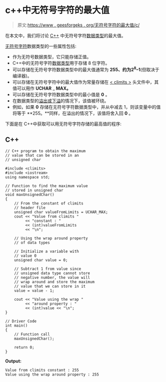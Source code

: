 # c++中无符号字符的最大值

> 原文:[https://www . geesforgeks . org/无符号字符的最大值/c/](https://www.geeksforgeeks.org/maximum-value-of-unsigned-char-in-c/)

在本文中，我们将讨论 [C++](https://www.geeksforgeeks.org/c-plus-plus/) 中无符号字符[数据类型](https://www.geeksforgeeks.org/c-data-types/)的最大值。

[无符号字符](https://www.geeksforgeeks.org/unsigned-char-in-c-with-examples/)数据类型的一些属性包括:

*   作为无符号数据类型，它只能存储正值。
*   C++中的无符号字符[数据类型](https://www.geeksforgeeks.org/c-data-types/)用于存储 8 位字符。
*   可以存储在无符号字符数据类型中的最大值通常为 **255、**约为**2<sup>8</sup>–1**(但取决于编译器)。
*   可以存储在无符号字符中的最大值作为常量存储在 [< climits >](https://www.geeksforgeeks.org/climits-limits-h-cc/) 头文件中，其值可以用作 **UCHAR** _ **MAX。**
*   可以存储在无符号字符数据类型中的最小值是 **0** 。
*   在数据类型的[溢出或下溢](https://www.geeksforgeeks.org/check-for-integer-overflow/)的情况下，该值被环绕。
*   例如，如果 **0** 存储在无符号字符数据类型中，并从中减去 1，则该变量中的值将等于 **255。**同样，在溢出的情况下，该值将舍入回 **0** 。

下面是在 C++中获取可以用无符号字符存储的最高值的程序:

## C++

```
// C++ program to obtain the maximum
// value that can be stored in an
// unsigned char

#include <climits>
#include <iostream>
using namespace std;

// Function to find the maximum value
// stored in unsigned char
void maxUnsignedChar()
{
    // From the constant of climits
    // header file
    unsigned char valueFromLimits = UCHAR_MAX;
    cout << "Value from climits "
         << "constant : "
         << (int)valueFromLimits
         << "\n";

    // Using the wrap around property
    // of data types

    // Initialize a variable with
    // value 0
    unsigned char value = 0;

    // Subtract 1 from value since
    // unsigned data type cannot store
    // negative number, the value will
    // wrap around and store the maximum
    // value that we can store in it
    value = value - 1;

    cout << "Value using the wrap "
         << "around property : "
         << (int)value << "\n";
}

// Driver Code
int main()
{
    // Function call
    maxUnsignedChar();

    return 0;
}
```

**Output:**

```
Value from climits constant : 255
Value using the wrap around property : 255

```
